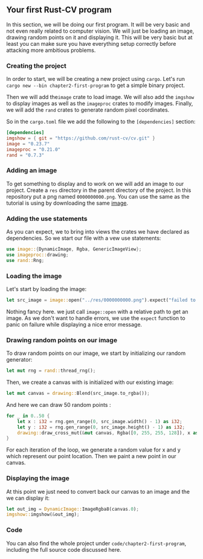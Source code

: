 ## Your first Rust-CV program

In this section, we will be doing our first program. It will be very basic and not even really related to computer vision. We will just be loading an image, drawing random points on it and displaying it. This will be very basic but at least you can make sure you have everything setup correctly before attacking more ambitious problems.

### Creating the project

In order to start, we will be creating a new project using `cargo`. Let's run ``cargo new --bin chapter2-first-program`` to get a simple binary project.

Then we will add the`image` crate to load image. We will also add the `imgshow` to display images as well as the `imageproc` crates to modify images. Finally, we will add the ``rand`` crates to generate random pixel coordinates.

So in the `cargo.toml` file we add the following to the `[dependencies]` section:
```toml
[dependencies]
imgshow = { git = "https://github.com/rust-cv/cv.git" }
image = "0.23.7"
imageproc = "0.21.0"
rand = "0.7.3"
```
### Adding an image

To get something to display and to work on we will add an image to our project. Create a `res` directory in the parent directory of the project. In this repository put a png named `0000000000.png`. You can use the same as the tutorial is using by downloading the same [image](https://raw.githubusercontent.com/rust-cv/cv/c7540dccf45af310c7f7dfa12ac31a2b04b26224/akaze/res/0000000000.png).

### Adding the use statements

As you can expect, we to bring into views the crates we have declared as dependencies. So we start our file with a vew use statements:
```rs
use image::{DynamicImage, Rgba, GenericImageView};
use imageproc::drawing;
use rand::Rng;
```

### Loading the image

Let's start by loading the image: 
```rs
let src_image = image::open("../res/0000000000.png").expect("failed to open image file");
```

Nothing fancy here. we just call `image::open` with a relative path to get an image. As we don't want to handle errors, we use the `expect` function to panic on failure while displaying a nice error message.

### Drawing random points on our image

To draw random points on our image, we start by initializing our random generator:

```rs
let mut rng = rand::thread_rng();
```

Then, we create a canvas with is initialized with our existing image:
```rs
let mut canvas = drawing::Blend(src_image.to_rgba());
```
And here we can draw 50 random points :
```rs
for _ in 0..50 {
    let x : i32 = rng.gen_range(0, src_image.width() - 1) as i32;
    let y : i32 = rng.gen_range(0, src_image.height() - 1) as i32;
    drawing::draw_cross_mut(&mut canvas, Rgba([0, 255, 255, 128]), x as i32, y as i32);
}
```
For each iteration of the loop, we generate a random value for x and y which represent our point location. Then we paint a new point in our canvas.

### Displaying the image

At this point we just need to convert back our canvas to an image and the we can display it:

```rs
let out_img = DynamicImage::ImageRgba8(canvas.0);
imgshow::imgshow(&out_img);
```

### Code

You can also find the whole project under ``code/chapter2-first-program``, including the full source code discussed here.